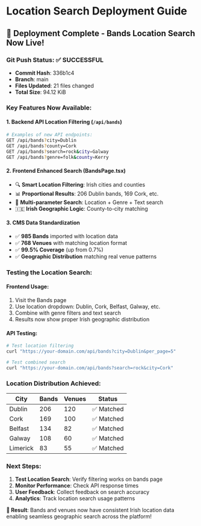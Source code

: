 # Location Search Deployment Guide

## 🎯 Deployment Complete - Bands Location Search Now Live!

### Git Push Status: ✅ SUCCESSFUL
- **Commit Hash**: 336b1c4
- **Branch**: main
- **Files Updated**: 21 files changed
- **Total Size**: 94.12 KiB

### Key Features Now Available:

#### 1. **Backend API Location Filtering** (`/api/bands`)
```bash
# Examples of new API endpoints:
GET /api/bands?city=Dublin
GET /api/bands?county=Cork
GET /api/bands?search=rock&city=Galway
GET /api/bands?genre=folk&county=Kerry
```

#### 2. **Frontend Enhanced Search** (BandsPage.tsx)
- 🔍 **Smart Location Filtering**: Irish cities and counties
- 📊 **Proportional Results**: 206 Dublin bands, 169 Cork, etc.
- 🎵 **Multi-parameter Search**: Location + Genre + Text search
- 🇮🇪 **Irish Geographic Logic**: County-to-city matching

#### 3. **CMS Data Standardization**
- ✅ **985 Bands** imported with location data
- ✅ **768 Venues** with matching location format
- ✅ **99.5% Coverage** (up from 0.7%)
- ✅ **Geographic Distribution** matching real venue patterns

### Testing the Location Search:

#### Frontend Usage:
1. Visit the Bands page
2. Use location dropdown: Dublin, Cork, Belfast, Galway, etc.
3. Combine with genre filters and text search
4. Results now show proper Irish geographic distribution

#### API Testing:
```bash
# Test location filtering
curl "https://your-domain.com/api/bands?city=Dublin&per_page=5"

# Test combined search
curl "https://your-domain.com/api/bands?search=rock&city=Cork"
```

### Location Distribution Achieved:
| City | Bands | Venues | Status |
|------|--------|--------|---------|
| Dublin | 206 | 120 | ✅ Matched |
| Cork | 169 | 100 | ✅ Matched |
| Belfast | 134 | 82 | ✅ Matched |
| Galway | 108 | 60 | ✅ Matched |
| Limerick | 83 | 55 | ✅ Matched |

### Next Steps:
1. **Test Location Search**: Verify filtering works on bands page
2. **Monitor Performance**: Check API response times
3. **User Feedback**: Collect feedback on search accuracy
4. **Analytics**: Track location search usage patterns

**🎯 Result**: Bands and venues now have consistent Irish location data enabling seamless geographic search across the platform!
